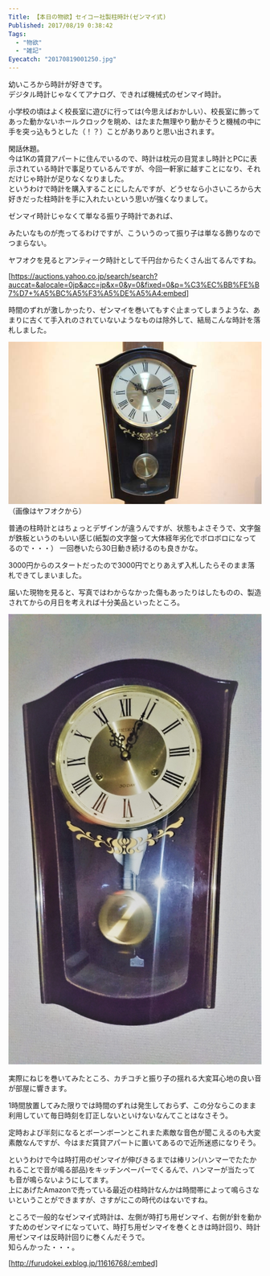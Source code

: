 ```yaml
---
Title: 【本日の物欲】セイコー社製柱時計(ゼンマイ式)
Published: 2017/08/19 0:38:42
Tags:
  - "物欲"
  - "雑記"
Eyecatch: "20170819001250.jpg"
---
```

幼いころから時計が好きです。  
デジタル時計じゃなくてアナログ、できれば機械式のゼンマイ時計。  

小学校の頃はよく校長室に遊びに行っては(今思えばおかしい）、校長室に飾ってあった動かないホールクロックを眺め、はたまた無理やり動かそうと機械の中に手を突っ込もうとした（！？）ことがありありと思い出されます。  


閑話休題。  
今は1Kの賃貸アパートに住んでいるので、時計は枕元の目覚まし時計とPCに表示されている時計で事足りているんですが、今回一軒家に越すことになり、それだけじゃ時計が足りなくなりました。  
というわけで時計を購入することにしたんですが、どうせなら小さいころから大好きだった柱時計を手に入れたいという思いが強くなりまして。  

ゼンマイ時計じゃなくて単なる振り子時計であれば、  

<?# AmazonAffiliate B0011Y0VE4 /?>

<?# AmazonAffiliate B001P9HNOQ /?>

みたいなものが売ってるわけですが、こういうのって振り子は単なる飾りなのでつまらない。  

ヤフオクを見るとアンティーク時計として千円台からたくさん出てるんですね。  

[https://auctions.yahoo.co.jp/search/search?auccat=&alocale=0jp&acc=jp&x=0&y=0&fixed=0&p=%C3%EC%BB%FE%B7%D7+%A5%BC%A5%F3%A5%DE%A5%A4:embed]

時間のずれが激しかったり、ゼンマイを巻いてもすぐ止まってしまうような、あまりに古くて手入れのされていないようなものは除外して、結局こんな時計を落札しました。  

![](20170819001250.jpg) 
（画像はヤフオクから）  

普通の柱時計とはちょっとデザインが違うんですが、状態もよさそうで、文字盤が鉄板というのもいい感じ(紙製の文字盤って大体経年劣化でボロボロになってるので・・・）
一回巻いたら30日動き続けるのも良きかな。    

3000円からのスタートだったので3000円でとりあえず入札したらそのまま落札できてしまいました。  

届いた現物を見ると、写真ではわからなかった傷もあったりはしたものの、製造されてからの月日を考えれば十分美品といったところ。  

![](20170818230419.jpg) 


実際にねじを巻いてみたところ、カチコチと振り子の揺れる大変耳心地の良い音が部屋に響きます。  

1時間放置してみた限りでは時間のずれは発生しておらず、この分ならこのまま利用していて毎日時刻を訂正しないといけないなんてことはなさそう。  

定時および半刻になるとボーンボーンとこれまた素敵な音色が聞こえるのも大変素敵なんですが、今はまだ賃貸アパートに置いてあるので近所迷惑になりそう。  

というわけで今は時打用のゼンマイが伸びきるまでは棒リン(ハンマーでたたかれることで音が鳴る部品)をキッチンペーパーでくるんで、ハンマーが当たっても音が鳴らないようにしてます。  
上にあげたAmazonで売っている最近の柱時計なんかは時間帯によって鳴らさないということができますが、さすがにこの時代のはないですね。  

ところで一般的なゼンマイ式時計は、左側が時打ち用ゼンマイ、右側が針を動かすためのゼンマイになっていて、時打ち用ゼンマイを巻くときは時計回り、時計用ゼンマイは反時計回りに巻くんだそうで。  
知らんかった・・・。  

[http://furudokei.exblog.jp/11616768/:embed]

